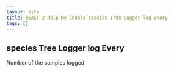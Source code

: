 ```yaml
---
layout: site
title: BEAST 2 Help Me Choose species Tree Logger log Every
tags: []
---
```


## species Tree Logger log Every

Number of the samples logged
